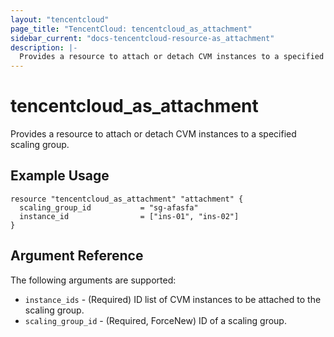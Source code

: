 ```yaml
---
layout: "tencentcloud"
page_title: "TencentCloud: tencentcloud_as_attachment"
sidebar_current: "docs-tencentcloud-resource-as_attachment"
description: |-
  Provides a resource to attach or detach CVM instances to a specified scaling group.
---
```


# tencentcloud_as_attachment

Provides a resource to attach or detach CVM instances to a specified scaling group.

## Example Usage

```hcl
resource "tencentcloud_as_attachment" "attachment" {
  scaling_group_id           = "sg-afasfa"
  instance_id                = ["ins-01", "ins-02"]
}
```

## Argument Reference

The following arguments are supported:

* `instance_ids` - (Required) ID list of CVM instances to be attached to the scaling group.
* `scaling_group_id` - (Required, ForceNew) ID of a scaling group.


